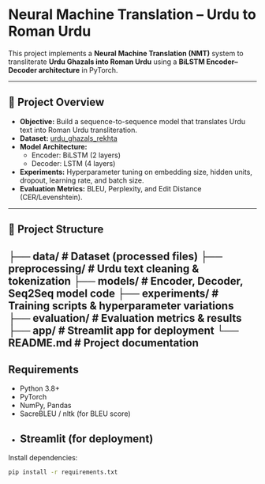 # Neural Machine Translation – Urdu to Roman Urdu  

This project implements a **Neural Machine Translation (NMT)** system to transliterate **Urdu Ghazals into Roman Urdu** using a **BiLSTM Encoder–Decoder architecture** in PyTorch.  

--------------------------------------------------------------------------------------------------------------------------------------------------------

## 🚀 Project Overview  
- **Objective:** Build a sequence-to-sequence model that translates Urdu text into Roman Urdu transliteration.  
- **Dataset:** [urdu_ghazals_rekhta](https://github.com/amir9ume/urdu_ghazals_rekhta)  
- **Model Architecture:**  
  - Encoder: BiLSTM (2 layers)  
  - Decoder: LSTM (4 layers)  
- **Experiments:** Hyperparameter tuning on embedding size, hidden units, dropout, learning rate, and batch size.  
- **Evaluation Metrics:** BLEU, Perplexity, and Edit Distance (CER/Levenshtein).  
--------------------------------------------------------------------------------------------------------------------------------------------------------

## 📂 Project Structure  
├── data/ # Dataset (processed files)
├── preprocessing/ # Urdu text cleaning & tokenization
├── models/ # Encoder, Decoder, Seq2Seq model code
├── experiments/ # Training scripts & hyperparameter variations
├── evaluation/ # Evaluation metrics & results
├── app/ # Streamlit app for deployment
└── README.md # Project documentation
--------------------------------------------------------------------------------------------------------------------------------------------------------
##  Requirements  
- Python 3.8+  
- PyTorch  
- NumPy, Pandas  
- SacreBLEU / nltk (for BLEU score)  
- Streamlit (for deployment)
  --------------------------------------------------------------------------------------------------------------------------------------------------------

Install dependencies:  
```bash
pip install -r requirements.txt
